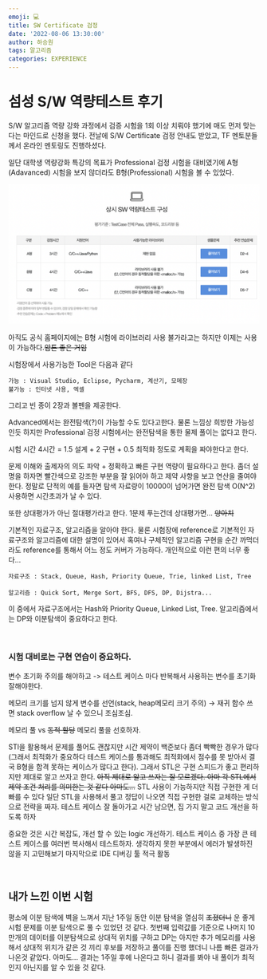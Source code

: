 ```yaml
---
emoji: 💻
title: SW Certificate 검정 
date: '2022-08-06 13:30:00'
author: 하승원
tags: 알고리즘
categories: EXPERIENCE
---
```


# 섬성 S/W 역량테스트 후기
S/W 알고리즘 역량 강화 과정에서 검증 시험을 1회 이상 치뤄야 했기에 매도 먼저 맞는다는 마인드로 신청을 했다.
전날에 S/W Certificate 검정 안내도 받았고, TF 멘토분들께서 온라인 멘토링도 진행하셨다.

일단 대학생 역량강화 특강의 목표가 Professional 검정 시험을 대비였기에 A형(Adavanced) 시험을 보지 않더라도 B형(Professional) 시험을 볼 수 있었다.


![안내](info.png)

아직도 공식 홈페이지에는 B형 시험에 라이브러리 사용 불가라고는 하지만 이제는 사용이 가능하다.~~암튼 좋은 거임~~

시험장에서 사용가능한 Tool은 다음과 같다
```
가능 : Visual Studio, Eclipse, Pycharm, 계산기, 모메장
불가능 : 인터넷 사용, 엑셀 
```
그리고 빈 종이 2장과 볼펜을 제공한다. 

Advanced에서는 완전탐색(?)이 가능할 수도 있다고한다. 물론 느낌상 희방한 가능성인듯 하지만 Professional 검정 시험에서는 완전탐색을 통한 물제 풀이는 없다고 한다. 

시험 시간 4시간 = 1.5 설계 + 2 구현 + 0.5 최적화 정도로 계획을 짜야한다고 한다.

문제 이해와 출제자의 의도 파악 + 정확하고 빠른 구현 역량이 필요하다고 한다. 좀더 설명을 하자면  빨간색으로 강조한 부분을 잘 읽어야 하고 제약 사항을 보고 연산을 줄여야한다. 정말로 단적의 예를 들자면 탐색 자료량이 10000이 넘어가면 완전 탐색 O(N^2) 사용하면 시간초과가 날 수 있다.

또한 상대평가가 아닌 절대평가라고 한다. 1문제 푸는건데 상대평가면... ~~양아치~~ 

기본적인 자료구조, 알고리즘을 알아야 한다. 물론 시험장에 reference로 기본적인 자료구조와 알고리즘에 대한 설명이 있어서 혹여나 구체적인 알고리즘 구현을 순간 까먹더라도 reference를 통해서 어느 정도 커버가 가능하다. 개인적으로 이런 편의 너무 좋다...
```
자료구조 : Stack, Queue, Hash, Priority Queue, Trie, linked List, Tree

알고리즘 : Quick Sort, Merge Sort, BFS, DFS, DP, Dijstra...

```
이 중에서 자료구조에서는 Hash와 Priority Queue, Linked List, Tree. 알고리즘에서는 DP와 이분탐색이 중요하다고 한다.

<br>

### 시험 대비로는 구현 연습이 중요하다.

변수 초기화 주의를 해야하고 -> 테스트 케이스 마다 반복해서 사용하는 변수를 초기화 잘해야한다.

메모리 크기를 넘지 않게 변수를 선언(stack, heap메모리 크기 주의) → 재귀 함수 쓰면 stack overflow 날 수 있으니 조심조심.

메모리 풀 vs ~~동적 할당~~ 메모리 풀을 선호하자.

STl을 활용해서 문제를 풀어도 괜찮지만 시간 제약이 백준보다 좀더 빡빡한 경우가 많다(그래서 최적화가 중요하다 테스트 케이스를 통과해도 최적화에서 점수를 못 받아서 결국 B형을 합격 못하는 케이스가 많다고 한다). 그래서 STL은 구현 스피드가 좋고 편리하지만 제대로 알고 쓰자고 한다. ~~아직 제대로 알고 쓰자는 잘 모르겠다. 아마 각 STL에서 제약 조건 처리를 의미한는 것 같다 아마도...~~ STL 사용이 가능하지만 직접 구현한 게 더 빠를 수 있다 일단 STL을 사용해서 풀고 정답이 나오면 직접 구현한 걸로 교체하는 방식으로 전략을 짜자. 테스트 케이스 잘 돌아가고 시간 남으면, 집 가지 말고 코드 개선을 하도록 하자

중요한 것은 시간 복잡도, 개선 할 수 있는 logic 개선하기. 테스트 케이스 중 가장 큰 테스트 케이스를 여러번 복사해서 테스트하자. 생각하지 못한 부분에서 에러가 발생하진 않을 지 고민해보기
마지막으로 IDE 디버깅 툴 적극 활동

<br>

## 내가 느낀 이번 시험
평소에 이분 탐색에 벽을 느껴서 지난 1주일 동안 이분 탐색을 열심히 ~~조졌더니~~ 운 좋게 시험 문제를 이분 탐색으로 풀 수 있었던 것 같다. 첫번째 입력값를 기준으로 나머지 10만개의 데이터를 이분탐색으로 상대적 위치를 구하고 DP는 아지만 추가 메모리를 사용해서 상대적 위치가 같은 것 끼리 후보를 저장하고 풀이를 진행 했더니 나름 빠른 결과가 나온것 같았다. 아마도... 결과는 1주일 후에 나온다고 하니 결과를 봐야 내 풀이가 최적인지 아닌지를 알 수 있을 것 같다. 




